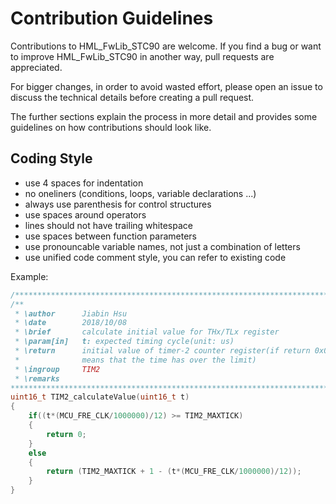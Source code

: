 Contribution Guidelines
=======================

Contributions to HML_FwLib_STC90 are welcome. If you find a bug or want to improve HML_FwLib_STC90 in another way, pull requests are appreciated.

For bigger changes, in order to avoid wasted effort, please open an issue to discuss the technical details before creating a pull request.

The further sections explain the process in more detail and provides some guidelines on how contributions should look like.


Coding Style
------------

* use 4 spaces for indentation
* no oneliners (conditions, loops, variable declarations ...)
* always use parenthesis for control structures
* use spaces around operators
* lines should not have trailing whitespace
* use spaces between function parameters
* use pronouncable variable names, not just a combination of letters
* use unified code comment style, you can refer to existing code

Example:

```c
/*****************************************************************************/
/** 
 * \author      Jiabin Hsu
 * \date        2018/10/08
 * \brief       calculate initial value for THx/TLx register
 * \param[in]   t: expected timing cycle(unit: us)
 * \return      initial value of timer-2 counter register(if return 0x0000, it 
 *              means that the time has over the limit)
 * \ingroup     TIM2
 * \remarks     
******************************************************************************/
uint16_t TIM2_calculateValue(uint16_t t)
{
    if((t*(MCU_FRE_CLK/1000000)/12) >= TIM2_MAXTICK)
    {
        return 0;
    }
    else
    {
        return (TIM2_MAXTICK + 1 - (t*(MCU_FRE_CLK/1000000)/12));
    }
}
```
